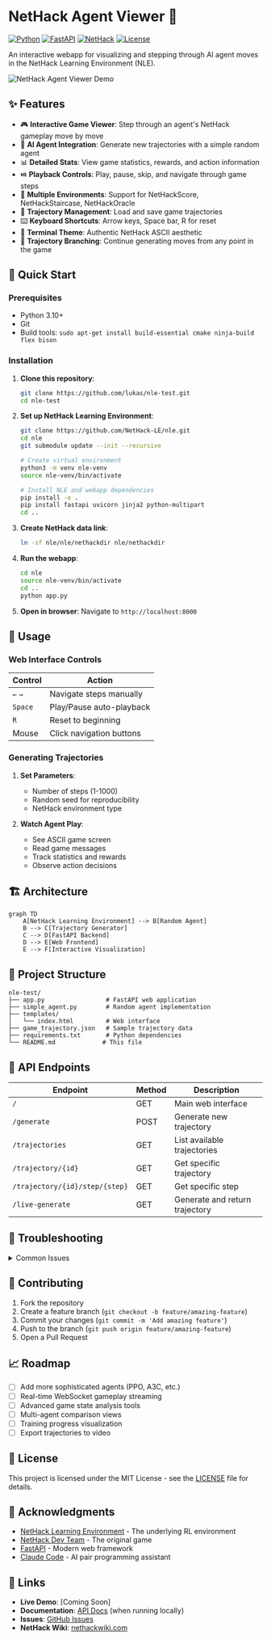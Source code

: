 # NetHack Agent Viewer 🏰

[![Python](https://img.shields.io/badge/Python-3.10+-blue.svg)](https://python.org)
[![FastAPI](https://img.shields.io/badge/FastAPI-0.109+-green.svg)](https://fastapi.tiangolo.com)
[![NetHack](https://img.shields.io/badge/NetHack-Learning_Environment-orange.svg)](https://github.com/NetHack-LE/nle)
[![License](https://img.shields.io/badge/License-MIT-yellow.svg)](LICENSE)

An interactive webapp for visualizing and stepping through AI agent moves in the NetHack Learning Environment (NLE).

![NetHack Agent Viewer Demo](https://github.com/lukas/nle-test/raw/main/demo.gif)

## ✨ Features

- 🎮 **Interactive Game Viewer**: Step through an agent's NetHack gameplay move by move
- 🤖 **AI Agent Integration**: Generate new trajectories with a simple random agent  
- 📊 **Detailed Stats**: View game statistics, rewards, and action information
- ⏯️ **Playback Controls**: Play, pause, skip, and navigate through game steps
- 🎯 **Multiple Environments**: Support for NetHackScore, NetHackStaircase, NetHackOracle
- 📁 **Trajectory Management**: Load and save game trajectories
- ⌨️ **Keyboard Shortcuts**: Arrow keys, Space bar, R for reset
- 🎨 **Terminal Theme**: Authentic NetHack ASCII aesthetic
- 🚀 **Trajectory Branching**: Continue generating moves from any point in the game

## 🚀 Quick Start

### Prerequisites

- Python 3.10+
- Git
- Build tools: `sudo apt-get install build-essential cmake ninja-build flex bison`

### Installation

1. **Clone this repository**:
   ```bash
   git clone https://github.com/lukas/nle-test.git
   cd nle-test
   ```

2. **Set up NetHack Learning Environment**:
   ```bash
   git clone https://github.com/NetHack-LE/nle.git
   cd nle
   git submodule update --init --recursive
   
   # Create virtual environment
   python3 -m venv nle-venv
   source nle-venv/bin/activate
   
   # Install NLE and webapp dependencies
   pip install -e .
   pip install fastapi uvicorn jinja2 python-multipart
   cd ..
   ```

3. **Create NetHack data link**:
   ```bash
   ln -sf nle/nle/nethackdir nle/nethackdir
   ```

4. **Run the webapp**:
   ```bash
   cd nle
   source nle-venv/bin/activate
   cd ..
   python app.py
   ```

5. **Open in browser**: Navigate to `http://localhost:8000`

## 🎯 Usage

### Web Interface Controls

| Control | Action |
|---------|--------|
| `←` `→` | Navigate steps manually |
| `Space` | Play/Pause auto-playback |
| `R` | Reset to beginning |
| Mouse | Click navigation buttons |

### Generating Trajectories

1. **Set Parameters**:
   - Number of steps (1-1000)
   - Random seed for reproducibility  
   - NetHack environment type

2. **Watch Agent Play**: 
   - See ASCII game screen
   - Read game messages
   - Track statistics and rewards
   - Observe action decisions

## 🏗️ Architecture

```mermaid
graph TD
    A[NetHack Learning Environment] --> B[Random Agent]
    B --> C[Trajectory Generator]
    C --> D[FastAPI Backend]
    D --> E[Web Frontend]
    E --> F[Interactive Visualization]
```

## 📁 Project Structure

```
nle-test/
├── app.py                 # FastAPI web application
├── simple_agent.py        # Random agent implementation
├── templates/
│   └── index.html         # Web interface
├── game_trajectory.json   # Sample trajectory data
├── requirements.txt       # Python dependencies
└── README.md             # This file
```

## 🔧 API Endpoints

| Endpoint | Method | Description |
|----------|--------|-------------|
| `/` | GET | Main web interface |
| `/generate` | POST | Generate new trajectory |
| `/trajectories` | GET | List available trajectories |
| `/trajectory/{id}` | GET | Get specific trajectory |
| `/trajectory/{id}/step/{step}` | GET | Get specific step |
| `/live-generate` | GET | Generate and return trajectory |

## 🐛 Troubleshooting

<details>
<summary>Common Issues</summary>

### "Couldn't find NetHack installation"
```bash
ln -sf nle/nle/nethackdir nle/nethackdir
```

### Build failures
```bash
sudo apt-get install build-essential cmake ninja-build flex bison
cd nle && git submodule update --init --recursive
```

### Import errors
```bash
source nle/nle-venv/bin/activate
pip install -r requirements.txt
```

</details>

## 🤝 Contributing

1. Fork the repository
2. Create a feature branch (`git checkout -b feature/amazing-feature`)
3. Commit your changes (`git commit -m 'Add amazing feature'`)
4. Push to the branch (`git push origin feature/amazing-feature`)
5. Open a Pull Request

## 📈 Roadmap

- [ ] Add more sophisticated agents (PPO, A3C, etc.)
- [ ] Real-time WebSocket gameplay streaming
- [ ] Advanced game state analysis tools
- [ ] Multi-agent comparison views
- [ ] Training progress visualization
- [ ] Export trajectories to video

## 📄 License

This project is licensed under the MIT License - see the [LICENSE](LICENSE) file for details.

## 🙏 Acknowledgments

- [NetHack Learning Environment](https://github.com/NetHack-LE/nle) - The underlying RL environment
- [NetHack Dev Team](https://www.nethack.org/) - The original game
- [FastAPI](https://fastapi.tiangolo.com/) - Modern web framework
- [Claude Code](https://claude.ai/code) - AI pair programming assistant

## 🔗 Links

- **Live Demo**: [Coming Soon]
- **Documentation**: [API Docs](http://localhost:8000/docs) (when running locally)
- **Issues**: [GitHub Issues](https://github.com/lukas/nle-test/issues)
- **NetHack Wiki**: [nethackwiki.com](https://nethackwiki.com)